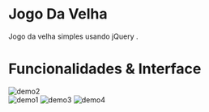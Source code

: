 # Jogo Da Velha

Jogo da velha simples usando jQuery .

# Funcionalidades & Interface

![demo2](https://user-images.githubusercontent.com/56487602/72699557-ad91d380-3b27-11ea-8925-474409d7e831.jpg)
<br>
![demo1](https://user-images.githubusercontent.com/56487602/72699504-6c012880-3b27-11ea-878a-6f6d3a2052d1.jpg)
![demo3](https://user-images.githubusercontent.com/56487602/72699682-24c76780-3b28-11ea-8214-78a93b37a1db.jpg)
![demo4](https://user-images.githubusercontent.com/56487602/72700576-fd25ce80-3b2a-11ea-9fd9-9bad1bfe7e23.jpg)





